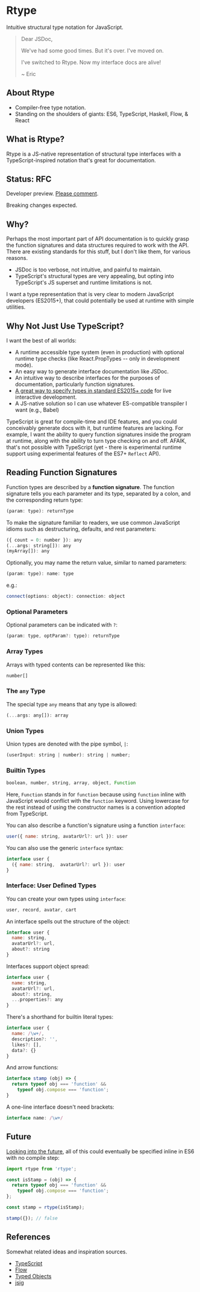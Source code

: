 # Rtype

Intuitive structural type notation for JavaScript.

> Dear JSDoc,
>
> We've had some good times.
> But it's over. I've moved on.
> 
> I've switched to Rtype.
> Now my interface docs are alive!
> 
> ~ Eric


## About Rtype

* Compiler-free type notation. 
* Standing on the shoulders of giants: ES6, TypeScript, Haskell, Flow, & React

## What is Rtype?

Rtype is a JS-native representation of structural type interfaces with a TypeScript-inspired notation that's great for documentation.


## Status: RFC

Developer preview. [Please comment](https://github.com/ericelliott/rtype/issues/new).

Breaking changes expected.


## Why?

Perhaps the most important part of API documentation is to quickly grasp the function signatures and data structures required to work with the API. There are existing standards for this stuff, but I don't like them, for various reasons.

* JSDoc is too verbose, not intuitive, and painful to maintain.
* TypeScript's structural types are very appealing, but opting into TypeScript's JS superset and runtime limitations is not.

I want a type representation that is very clear to modern JavaScript developers (ES2015+), that could potentially be used at runtime with simple utilities.


## Why Not Just Use TypeScript?

I want the best of all worlds:

* A runtime accessible type system (even in production) with optional runtime type checks (like React.PropTypes -- only in development mode).
* An easy way to generate interface documentation like JSDoc.
* An intuitive way to describe interfaces for the purposes of documentation, particularly function signatures.
* [A great way to specify types in standard ES2015+ code](https://github.com/ericelliott/rfx#rfx) for live interactive development.
* A JS-native solution so I can use whatever ES-compatible transpiler I want (e.g., Babel)

TypeScript is great for compile-time and IDE features, and you could conceivably generate docs with it, but runtime features are lacking. For example, I want the ability to query function signatures inside the program at runtime, along with the ability to turn type checking on and off. AFAIK, that's not possible with TypeScript (yet - there is experimental runtime support using experimental features of the ES7+ `Reflect` API).



## Reading Function Signatures

Function types are described by a **function signature**. The function signature tells you each parameter and its type, separated by a colon, and the corresponding return type:

```js
(param: type): returnType
```

To make the signature familiar to readers, we use common JavaScript idioms such as destructuring, defaults, and rest parameters:

```js
({ count = 0: number }): any
(...args: string[]): any
(myArray[]): any
```

Optionally, you may name the return value, similar to named parameters:

```js
(param: type): name: type
```

e.g.:
```js
connect(options: object): connection: object
```

### Optional Parameters

Optional parameters can be indicated with `?`:

```js
(param: type, optParam?: type): returnType
```

### Array Types

Arrays with typed contents can be represented like this:

```js
number[]
```

### The `any` Type

The special type `any` means that any type is allowed:

```js
(...args: any[]): array
```


### Union Types

Union types are denoted with the pipe symbol, `|`:

```js
(userInput: string | number): string | number;
```

### Builtin Types

```js
boolean, number, string, array, object, Function
```

Here, `Function` stands in for `function` because using `function` inline with JavaScript would conflict with the `function` keyword. Using lowercase for the rest instead of using the constructor names is a convention adopted from TypeScript.

You can also describe a function's signature using a function `interface`:

```js
user({ name: string, avatarUrl?: url }): user
```

You can also use the generic `interface` syntax:

```js
interface user {
  ({ name: string,  avatarUrl?: url }): user
}
```


### Interface: User Defined Types

You can create your own types using `interface`:

```js
user, record, avatar, cart
```

An interface spells out the structure of the object:

```js
interface user {
  name: string,
  avatarUrl?: url,
  about?: string
}
```

Interfaces support object spread:

```js
interface user {
  name: string,
  avatarUrl?: url,
  about?: string,
  ...properties?: any
}
```


There's a shorthand for builtin literal types:

```js
interface user {
  name: /\w+/,
  description?: '',
  likes?: [],
  data?: {}
}
```

And arrow functions:

```js
interface stamp (obj) => {
  return typeof obj === 'function' &&
    typeof obj.compose === 'function';
}
```


A one-line interface doesn't need brackets:

```js
interface name: /\w+/
```


## Future

[Looking into the future](docs/future.md), all of this could eventually be specified inline in ES6 with no compile step:

```js
import rtype from 'rtype';

const isStamp = (obj) => {
  return typeof obj === 'function' &&
    typeof obj.compose === 'function';
};

const stamp = rtype(isStamp);

stamp({}); // false
```

## References

Somewhat related ideas and inspiration sources.

* [TypeScript](http://www.typescriptlang.org/)
* [Flow](http://flowtype.org/)
* [Typed Objects](http://wiki.ecmascript.org/doku.php?id=harmony:typed_objects)
* [jsig](https://github.com/jsigbiz/spec)
